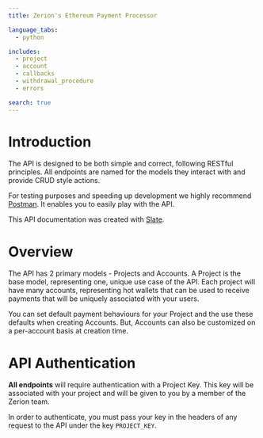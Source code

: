 ```yaml
---
title: Zerion's Ethereum Payment Processor

language_tabs:
  - python

includes:
  - project
  - account
  - callbacks
  - withdrawal_procedure
  - errors

search: true
---
```


# Introduction

The API is designed to be both simple and correct, following RESTful principles. All endpoints are named for the models they interact with and provide CRUD style actions. 

For testing purposes and speeding up development we highly recommend [Postman](https://www.getpostman.com/apps). It enables you to easily play with the API.

This API documentation was created with [Slate](https://github.com/tripit/slate). 

# Overview

The API has 2 primary models - Projects and Accounts. A Project is the base model, representing one, unique use case of the API. Each project will have many accounts, representing hot wallets that can be used to receive payments that will be uniquely associated with your users. 

You can set default payment behaviours for your Project and the use these defaults when creating Accounts. But, Accounts can also be customized on a per-account basis at creation time.

# API Authentication

**All endpoints** will require authentication with a Project Key. This key will be associated with your project and will be given to you by a member of the Zerion team. 

In order to authenticate, you must pass your key in the headers of any request to the API under the key `PROJECT_KEY`. 